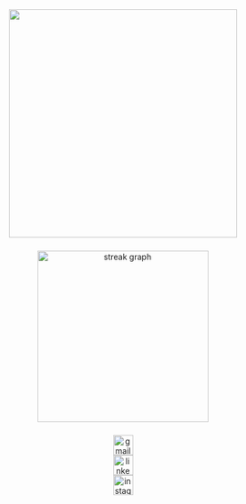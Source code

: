 <div align="center">
  <img height="400" src="https://media.tenor.com/-wXkG8CvXFcAAAAd/dedsec.gif"/>
</div>

###

<div align="center">
  <img src="https://streak-stats.demolab.com?user=yurikerber&locale=en&mode=weekly&theme=dark&hide_border=false&border_radius=5" height="300" alt="streak graph"  />
</div>

###

<div align="center">
<!--   <img src="https://cdn.jsdelivr.net/gh/devicons/devicon/icons/javascript/javascript-original.svg" height="30" alt="javascript logo"  /> -->
<!--   <img width="12" /> -->
<!--   <img src="https://cdn.jsdelivr.net/gh/devicons/devicon/icons/typescript/typescript-plain.svg" height="30" alt="typescript logo"  /> -->
<!--   <img width="12" /> -->
<!--   <img src="https://cdn.jsdelivr.net/gh/devicons/devicon/icons/react/react-original-wordmark.svg" height="30" alt="react logo"  /> -->
<!--   <img width="12" /> -->
<!--   <img src="https://cdn.jsdelivr.net/gh/devicons/devicon/icons/html5/html5-plain.svg" height="30" alt="html5 logo"  /> -->
<!--   <img width="12" /> -->
<!--   <img src="https://cdn.jsdelivr.net/gh/devicons/devicon/icons/css3/css3-plain.svg" height="30" alt="css3 logo"  /> -->
<!--   <img width="12" /> -->
<!--   <img src="https://cdn.jsdelivr.net/gh/devicons/devicon/icons/tailwindcss/tailwindcss-plain.svg" height="30" alt="tailwindcss logo"  /> -->
<!-- </div> -->

###

<div align="center">
<!--   <img src="https://cdn.jsdelivr.net/gh/devicons/devicon/icons/amazonwebservices/amazonwebservices-original.svg" height="30" alt="amazonwebservices logo"  />
  <img width="12" />
  <img src="https://cdn.jsdelivr.net/gh/devicons/devicon/icons/mongodb/mongodb-plain-wordmark.svg" height="30" alt="mongodb logo"  />
  <img width="12" />
  <img src="https://cdn.jsdelivr.net/gh/devicons/devicon/icons/postgresql/postgresql-plain-wordmark.svg" height="30" alt="postgresql logo"  />
  <img width="12" />
  <img src="https://cdn.jsdelivr.net/gh/devicons/devicon/icons/grafana/grafana-original-wordmark.svg" height="30" alt="grafana logo"  />
  <img width="12" />
  <img src="https://cdn.simpleicons.org/ubuntu/E95420" height="30" alt="ubuntu logo"  />
  <img width="12" />
  <img src="https://cdn.simpleicons.org/linux/FCC624" height="30" alt="linux logo"  />
</div> -->

###

<div align="center">
  <a href="mailto:yurikerber@gmail.com" target="_blank">
    <img src="https://img.shields.io/static/v1?message=Mail&logo=gmail&label=&color=000000&logoColor=orange&labelColor=&style=for-the-badge" height="35" alt="gmail logo"  />
  </a>
</div>
<div align="center">
  <a href="https://www.linkedin.com/in/yurikerber/" target="_blank">
    <img src="https://img.shields.io/static/v1?message=LinkedIn&logo=linkedin&label=&color=000&logoColor=orange&labelColor=&style=for-the-badge" height="35" alt="linkedin logo" href="https://www.linkedin.com/in/yurikerber/" />
  </a>
</div>
<div align="center">
  <a href="https://instagram.com/yurikerber" target="_blank">
    <img src="https://img.shields.io/static/v1?message=Instagram&logo=instagram&label=&color=000000&logoColor=orange&labelColor=&style=for-the-badge" height="35" alt="instagram logo"  />
  </a>
</div>

###

<div align="center">
<!--   <img src="https://profile-counter.glitch.me/yurikerber/count.svg?"  /> -->
<!-- </div> -->

###
